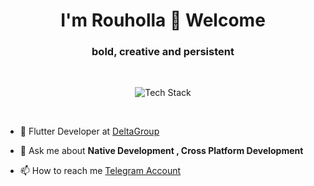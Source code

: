 <h1 align="center">I'm Rouholla 👋 Welcome</h1>
<h3 align="center">bold, creative and persistent</h3>
<br>

<p align="center"><img src="https://skillicons.dev/icons?i=kotlin,androidstudio,java,firebase,flutter,git,postman,cpp,idea,github,vscode&perline=16" alt="Tech Stack" /> </p>

<br>
<!-- 
- 🗣 I regulary not only code, also I'am an Android blogger with +57k followers on [Dunijet](https://www.instagram.com/rouhollakhani.offical) -->

<!-- - 👨‍💻 I’m currently recording **'Flutter'** course -->
<!-- - 🌱 I’m currently learning ... -->
<!-- - 👯 I’m looking to collaborate on ... -->
- 🤝 Flutter Developer at [DeltaGroup](https://deltagroup.ir/)
<!-- - 🤔 I’m looking for help with ... -->
- 💬 Ask me about **Native Development , Cross Platform Development**

- 📫 How to reach me [Telegram Account](https://t.me/RouhollahKhani/)

<!-- - 😄 Pronouns: ...

- ⚡ Fun fact: ... -->
<br>


<!--
**RouhollahKhani/RouhollahKhani** is a ✨ _special_ ✨ repository because its `README.md` (this file) appears on your GitHub profile.

Here are some ideas to get you started:

- 🔭 I’m currently working on ...
- 🌱 I’m currently learning ...
- 👯 I’m looking to collaborate on ...
- 🤔 I’m looking for help with ...
- 💬 Ask me about ...
- 📫 How to reach me: ...
- 😄 Pronouns: ...
- ⚡ Fun fact: ...
-->


<!--
<br>

<div style="display: flex; justify-content: center;">
  <img src="https://github-readme-streak-stats.herokuapp.com/?user=amir00462&theme=default&hide_border=false" style="width: 300px; ">
  <img src="https://github-readme-stats.vercel.app/api/top-langs/?username=amir00462&theme=default&hide_border=false&include_all_commits=false&count_private=false&layout=compact" style="width: 300px;">
</div>

<br>
-->


<!-- ![](https://quotes-github-readme.vercel.app/api?type=horizontal&theme=tokyonight) -->

